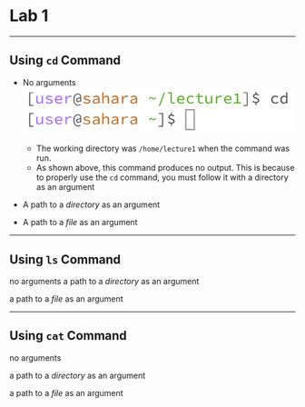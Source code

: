 # Lab 1

---
## Using `cd` Command

- No arguments
![Image](cd_None.png)
  - The working directory was `/home/lecture1` when the command was run.
  - As shown above, this command produces no output. This is because to properly use the `cd` command, you must follow it with a directory as an argument  

- A path to a *directory* as an argument

- A path to a *file* as an argument

---
## Using `ls` Command

no arguments
a path to a *directory* as an argument

a path to a *file* as an argument

---
## Using `cat` Command

no arguments

a path to a *directory* as an argument

a path to a *file* as an argument
